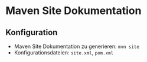 # Maven Site Dokumentation

## Konfiguration
- Maven Site Dokumentation zu generieren: `mvn site`
- Konfigurationsdateien: `site.xml`, `pom.xml`
